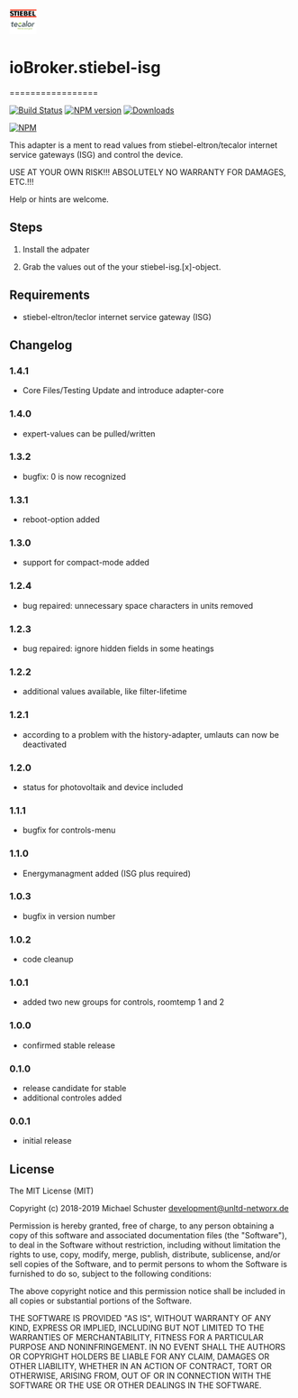 ![Logo](admin/stiebel-isg.png)
# ioBroker.stiebel-isg
=================

[![Build Status](https://api.travis-ci.org/unltdnetworx/ioBroker.stiebel-isg.svg?branch=master)](https://travis-ci.org/unltdnetworx/ioBroker.stiebel-isg)
[![NPM version](https://img.shields.io/npm/v/iobroker.stiebel-isg.svg)](https://www.npmjs.com/package/iobroker.stiebel-isg)
[![Downloads](https://img.shields.io/npm/dm/iobroker.stiebel-isg.svg)](https://www.npmjs.com/package/iobroker.stiebel-isg)

[![NPM](https://nodei.co/npm/iobroker.stiebel-isg.png?downloads=true)](https://nodei.co/npm/iobroker.stiebel-isg/)

This adapter is a ment to read values from stiebel-eltron/tecalor internet service gateways (ISG) and control the device.

USE AT YOUR OWN RISK!!! ABSOLUTELY NO WARRANTY FOR DAMAGES, ETC.!!!

Help or hints are welcome.

## Steps 
1. Install the adpater

2. Grab the values out of the your stiebel-isg.[x]-object.

## Requirements
* stiebel-eltron/teclor internet service gateway (ISG)   

## Changelog
### 1.4.1
* Core Files/Testing Update and introduce adapter-core

### 1.4.0
* expert-values can be pulled/written

### 1.3.2
* bugfix: 0 is now recognized

### 1.3.1
* reboot-option added

### 1.3.0
* support for compact-mode added

### 1.2.4
* bug repaired: unnecessary space characters in units removed 

### 1.2.3
* bug repaired: ignore hidden fields in some heatings

### 1.2.2
* additional values available, like filter-lifetime

### 1.2.1
* according to a problem with the history-adapter, umlauts can now be deactivated

### 1.2.0
* status for photovoltaik and device included

### 1.1.1
* bugfix for controls-menu

### 1.1.0
* Energymanagment added (ISG plus required)

### 1.0.3
* bugfix in version number

### 1.0.2
* code cleanup

### 1.0.1
* added two new groups for controls, roomtemp 1 and 2

### 1.0.0
* confirmed stable release

### 0.1.0
* release candidate for stable
* additional controles added

### 0.0.1
* initial release

## License
The MIT License (MIT)

Copyright (c) 2018-2019 Michael Schuster <development@unltd-networx.de>

Permission is hereby granted, free of charge, to any person obtaining a copy
of this software and associated documentation files (the "Software"), to deal
in the Software without restriction, including without limitation the rights
to use, copy, modify, merge, publish, distribute, sublicense, and/or sell
copies of the Software, and to permit persons to whom the Software is
furnished to do so, subject to the following conditions:

The above copyright notice and this permission notice shall be included in
all copies or substantial portions of the Software.

THE SOFTWARE IS PROVIDED "AS IS", WITHOUT WARRANTY OF ANY KIND, EXPRESS OR
IMPLIED, INCLUDING BUT NOT LIMITED TO THE WARRANTIES OF MERCHANTABILITY,
FITNESS FOR A PARTICULAR PURPOSE AND NONINFRINGEMENT. IN NO EVENT SHALL THE
AUTHORS OR COPYRIGHT HOLDERS BE LIABLE FOR ANY CLAIM, DAMAGES OR OTHER
LIABILITY, WHETHER IN AN ACTION OF CONTRACT, TORT OR OTHERWISE, ARISING FROM,
OUT OF OR IN CONNECTION WITH THE SOFTWARE OR THE USE OR OTHER DEALINGS IN
THE SOFTWARE.
